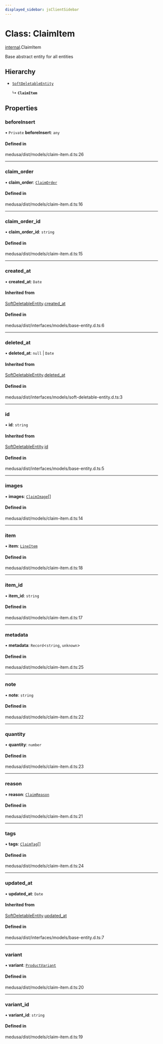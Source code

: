 ```yaml
---
displayed_sidebar: jsClientSidebar
---
```


# Class: ClaimItem

[internal](../modules/internal.md).ClaimItem

Base abstract entity for all entities

## Hierarchy

- [`SoftDeletableEntity`](internal.SoftDeletableEntity.md)

  ↳ **`ClaimItem`**

## Properties

### beforeInsert

• `Private` **beforeInsert**: `any`

#### Defined in

medusa/dist/models/claim-item.d.ts:26

___

### claim\_order

• **claim\_order**: [`ClaimOrder`](internal.ClaimOrder.md)

#### Defined in

medusa/dist/models/claim-item.d.ts:16

___

### claim\_order\_id

• **claim\_order\_id**: `string`

#### Defined in

medusa/dist/models/claim-item.d.ts:15

___

### created\_at

• **created\_at**: `Date`

#### Inherited from

[SoftDeletableEntity](internal.SoftDeletableEntity.md).[created_at](internal.SoftDeletableEntity.md#created_at)

#### Defined in

medusa/dist/interfaces/models/base-entity.d.ts:6

___

### deleted\_at

• **deleted\_at**: ``null`` \| `Date`

#### Inherited from

[SoftDeletableEntity](internal.SoftDeletableEntity.md).[deleted_at](internal.SoftDeletableEntity.md#deleted_at)

#### Defined in

medusa/dist/interfaces/models/soft-deletable-entity.d.ts:3

___

### id

• **id**: `string`

#### Inherited from

[SoftDeletableEntity](internal.SoftDeletableEntity.md).[id](internal.SoftDeletableEntity.md#id)

#### Defined in

medusa/dist/interfaces/models/base-entity.d.ts:5

___

### images

• **images**: [`ClaimImage`](internal.ClaimImage.md)[]

#### Defined in

medusa/dist/models/claim-item.d.ts:14

___

### item

• **item**: [`LineItem`](internal.LineItem.md)

#### Defined in

medusa/dist/models/claim-item.d.ts:18

___

### item\_id

• **item\_id**: `string`

#### Defined in

medusa/dist/models/claim-item.d.ts:17

___

### metadata

• **metadata**: `Record`<`string`, `unknown`\>

#### Defined in

medusa/dist/models/claim-item.d.ts:25

___

### note

• **note**: `string`

#### Defined in

medusa/dist/models/claim-item.d.ts:22

___

### quantity

• **quantity**: `number`

#### Defined in

medusa/dist/models/claim-item.d.ts:23

___

### reason

• **reason**: [`ClaimReason`](../enums/internal.ClaimReason.md)

#### Defined in

medusa/dist/models/claim-item.d.ts:21

___

### tags

• **tags**: [`ClaimTag`](internal.ClaimTag.md)[]

#### Defined in

medusa/dist/models/claim-item.d.ts:24

___

### updated\_at

• **updated\_at**: `Date`

#### Inherited from

[SoftDeletableEntity](internal.SoftDeletableEntity.md).[updated_at](internal.SoftDeletableEntity.md#updated_at)

#### Defined in

medusa/dist/interfaces/models/base-entity.d.ts:7

___

### variant

• **variant**: [`ProductVariant`](internal.ProductVariant.md)

#### Defined in

medusa/dist/models/claim-item.d.ts:20

___

### variant\_id

• **variant\_id**: `string`

#### Defined in

medusa/dist/models/claim-item.d.ts:19
